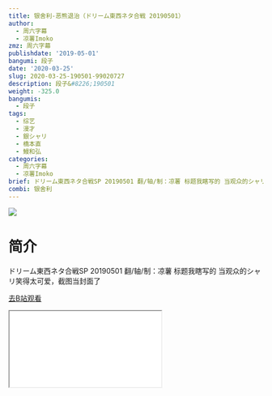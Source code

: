 ```yaml
---
title: 银舍利-恶熊退治（ドリーム東西ネタ合戦 20190501）
author:
  - 周六字幕
  - 凉薯Imoko
zmz: 周六字幕
publishdate: '2019-05-01'
bangumi: 段子
date: '2020-03-25'
slug: 2020-03-25-190501-99020727
description: 段子&#8226;190501
weight: -325.0
bangumis:
  - 段子
tags:
  - 综艺
  - 漫才
  - 銀シャリ
  - 橋本直
  - 鰻和弘
categories:
  - 周六字幕
  - 凉薯Imoko
brief: ドリーム東西ネタ合戦SP 20190501 翻/轴/制：凉薯 标题我瞎写的 当观众的シャリ笑得太可爱，截图当封面了
combi: 银舍利
---
```

![](https://raw.githubusercontent.com/tcgriffith/owaraisite/master/static/tmpimg/6c2c951ccaaea9b95cb2e76ed6553fa557c6d95e.jpg.480.jpg)
# 简介  
ドリーム東西ネタ合戦SP 20190501
翻/轴/制：凉薯
标题我瞎写的
当观众的シャリ笑得太可爱，截图当封面了  

[去B站观看](https://www.bilibili.com/video/av99020727/)
<div class ="resp-container"><iframe class="testiframe" src="//player.bilibili.com/player.html?aid=99020727"", scrolling="no", allowfullscreen="true" > </iframe></div> 
